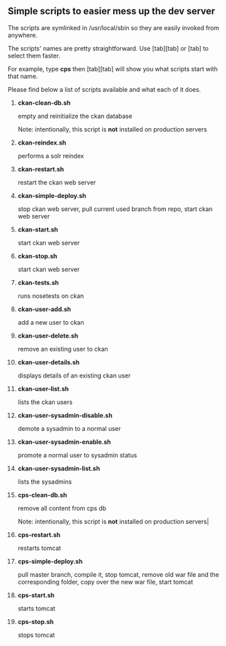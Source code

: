Simple scripts to easier mess up the dev server
-----------------------------------------------

The scripts are symlinked in /usr/local/sbin so they are easily invoked from anywhere.

The scripts' names are pretty straightforward. Use \[tab\]\[tab\] or \[tab\] to select them faster.

For example, type **cps** then \[tab\]\[tab\] will show you what scripts start with that name.

Please find below a list of scripts available and what each of it does.

1. **ckan-clean-db.sh**

   empty and reinitialize the ckan database
   
   Note: intentionally, this script is **not** installed on production servers

1. **ckan-reindex.sh**

   performs a solr reindex

1. **ckan-restart.sh**

   restart the ckan web server

1. **ckan-simple-deploy.sh**

   stop ckan web server, pull current used branch from repo, start ckan web server

1. **ckan-start.sh**

   start ckan web server

1. **ckan-stop.sh**

   start ckan web server

1. **ckan-tests.sh**

   runs nosetests on ckan

1. **ckan-user-add.sh**

   add a new user to ckan

1. **ckan-user-delete.sh**

   remove an existing user to ckan

1. **ckan-user-details.sh**

   displays details of an existing ckan user

1. **ckan-user-list.sh**

   lists the ckan users

1. **ckan-user-sysadmin-disable.sh**

   demote a sysadmin to a normal user
   
1. **ckan-user-sysadmin-enable.sh**

   promote a normal user to sysadmin status

1. **ckan-user-sysadmin-list.sh**

   lists the sysadmins

1. **cps-clean-db.sh**

   remove all content from cps db
   
   Note: intentionally, this script is **not** installed on production servers|

1. **cps-restart.sh**

   restarts tomcat

1. **cps-simple-deploy.sh**

   pull master branch, compile it, stop tomcat, remove old war file and the corresponding folder, copy over the new war file, start tomcat
   
1. **cps-start.sh**

   starts tomcat

1. **cps-stop.sh**

   stops tomcat

